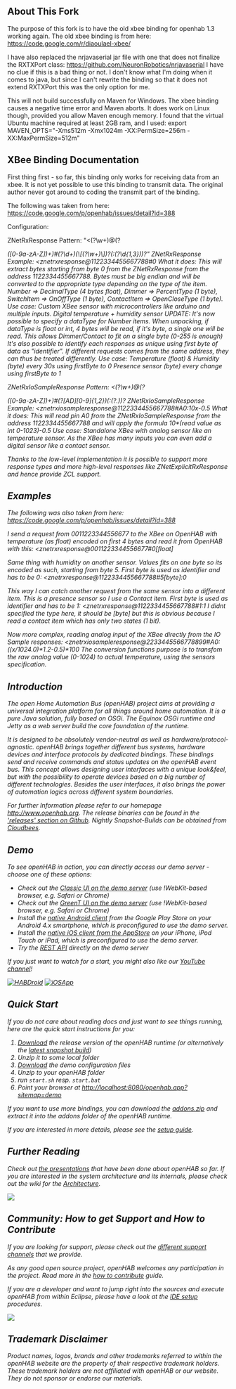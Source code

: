 ## About This Fork

The purpose of this fork is to have the old xbee binding for openhab 1.3 working again. The old xbee binding is from here: https://code.google.com/r/diaoulael-xbee/

I have also replaced the nrjavaserial jar file with one that does not finalize the RXTXPort class:
https://github.com/NeuronRobotics/nrjavaserial
I have no clue if this is a bad thing or not. I don't know what I'm doing when it comes to java, but since I can't rewrite the binding so that it does not extend RXTXPort this was the only option for me.

This will not build successfully on Maven for Windows. The xbee binding causes a negative time error and Maven aborts. It does work on Linux though, provided you allow Maven enough memory. I found that the virtual Ubuntu machine required at least 2GB ram, and I used: export MAVEN_OPTS="-Xms512m -Xmx1024m -XX:PermSize=256m -XX:MaxPermSize=512m"

## XBee Binding Documentation

First thing first - so far, this binding only works for receiving data from an xbee. It is not yet possible to use this binding to transmit data. The original author never got around to coding the transmit part of the binding.

The following was taken from here: https://code.google.com/p/openhab/issues/detail?id=388

Configuration:

ZNetRxResponse Pattern: "<(?<responseType>\\w+)@(?<address>([0-9a-zA-Z])+)#(?<dataOffset>\\d+)(\\[(?<dataType>\\w+)\\])?(:(?<firstByte>\\d{1,3}))?"
ZNetRxResponse Example: <znetrxresponse@1122334455667788#0
What it does: This will extract bytes starting from byte 0 from the ZNetRxResponse from the address 1122334455667788. Bytes must be big endian and will be converted to the appropriate type depending on the type of the item. Number => DecimalType (4 bytes float), Dimmer => PercentType (1 byte), SwitchItem => OnOffType (1 byte), ContactItem => OpenCloseType (1 byte).
Use case: Custom XBee sensor with microcontrollers like arduino and multiple inputs. Digital temperature + humidity sensor
UPDATE: It's now possible to specify a dataType for Number items. When unpacking, if dataType is float or int, 4 bytes will be read, if it's byte, a single one will be read. This allows Dimmer/Contact to fit on a single byte (0-255 is enough)
It's also possible to identify each responses as unique using first byte of data as "identifier". If different requests comes from the same address, they can thus be treated differently.
Use case: Temperature (float) & Humidity (byte) every 30s using firstByte to 0
Presence sensor (byte) every change using firstByte to 1

ZNetRxIoSampleResponse Pattern: <(?<responseType>\\w+)@(?<address>([0-9a-zA-Z])+)#(?<pin>[AD][0-9]{1,2})(:(?<transformation>.*))?
ZNetRxIoSampleResponse Example: <znetrxiosampleresponse@1122334455667788#A0:10*x-0.5
What it does: This will read pin A0 from the ZNetRxIoSampleResponse from the address 1122334455667788 and will apply the formula 10*(read value as int 0-1023)-0.5
Use case: Standalone XBee with analog sensor like an temperature sensor. As the XBee has many inputs you can even add a digital sensor like a contact sensor.

Thanks to the low-level implementation it is possible to support more response types and more high-level responses like ZNetExplicitRxResponse and hence provide ZCL support.

## Examples

The following was also taken from here: https://code.google.com/p/openhab/issues/detail?id=388

I send a request from 0011223344556677 to the XBee on OpenHAB with temperature (as float) encoded on first 4 bytes and read it from OpenHAB with this:
<znetrxresponse@0011223344556677#0[float]

Same thing with humidity on another sensor. Values fits on one byte so its encoded as such, starting from byte 5. First byte is used as identifier and has to be 0:
<znetrxresponse@1122334455667788#5[byte]:0

This way I can catch another request from the same sensor into a different item. This is a presence sensor so I use a Contact item. First byte is used as identifier and has to be 1:
<znetrxresponse@1122334455667788#1:1
I didnt specified the type here, it should be [byte] but this is obvious because I read a contact item which has only two states (1 bit).

Now more complex, reading analog input of the XBee directly from the IO Sample responses:
<znetrxiosampleresponse@2233445566778899#A0:((x/1024.0)*1.2-0.5)*100
The conversion functions purpose is to transfom the raw analog value (0-1024) to actual temperature, using the sensors specification.

## Introduction

The open Home Automation Bus (openHAB) project aims at providing a universal integration platform for all things around home automation. It is a pure Java solution, fully based on OSGi. The Equinox OSGi runtime and Jetty as a web server build the core foundation of the runtime.

It is designed to be absolutely vendor-neutral as well as hardware/protocol-agnostic. openHAB brings together different bus systems, hardware devices and interface protocols by dedicated bindings. These bindings send and receive commands and status updates on the openHAB event bus. This concept allows designing user interfaces with a unique look&feel, but with the possibility to operate devices based on a big number of different technologies. Besides the user interfaces, it also brings the power of automation logics across different system boundaries.

For further Information please refer to our homepage http://www.openhab.org. The release binaries can be found in the ['releases' section on Github](https://github.com/openhab/openhab/releases). Nightly Snapshot-Builds can be obtained from [Cloudbees](https://openhab.ci.cloudbees.com/job/openHAB/).


## Demo

To see openHAB in action, you can directly access our demo server - choose one of these options:
- Check out the [Classic UI on the demo server](http://demo.openhab.org:8080/openhab.app?sitemap=demo) (use !WebKit-based browser, e.g. Safari or Chrome)
- Check out the [GreenT UI on the demo server](http://demo.openhab.org:8080/greent/) (use !WebKit-based browser, e.g. Safari or Chrome)
- Install the [native Android client](https://play.google.com/store/apps/details?id=org.openhab.habdroid) from the Google Play Store on your Android 4.x smartphone, which is preconfigured to use the demo server.
- Install the [native iOS client from the AppStore](http://itunes.apple.com/us/app/openhab/id492054521?mt=8) on your iPhone, iPod Touch or iPad, which is preconfigured to use the demo server.
- Try the [REST API](http://demo.openhab.org:8080/rest) directly on the demo server

If you just want to watch for a start, you might also like our [YouTube channel](http://www.youtube.com/playlist?list=PLGlxCdrGUagz6lfgo9SlNLhdwI4la_VSv)!

[![HABDroid](https://developer.android.com/images/brand/en_app_rgb_wo_45.png)](https://play.google.com/store/apps/details?id=org.openhab.habdroid) [![iOSApp](http://raw.github.com/wiki/openhab/openhab/images/app-store-badges.png)](http://itunes.apple.com/us/app/openhab/id492054521?mt=8)


## Quick Start

If you do not care about reading docs and just want to see things running, here are the quick start instructions for you:

1. [Download](http://www.openhab.org/downloads.html) the release version of the openHAB runtime (or alternatively the [latest snapshot build](https://openhab.ci.cloudbees.com/job/openHAB))
1. Unzip it to some local folder
1. [Download](http://www.openhab.org/downloads.html) the demo configuration files
1. Unzip to your openHAB folder
1. run `start.sh` resp. `start.bat`
1. Point your browser at [http://localhost:8080/openhab.app?sitemap=demo](http://localhost:8080/openhab.app?sitemap=demo)

If you want to use more bindings, you can download the [addons.zip](http://www.openhab.org/downloads.html) and extract it into the addons folder of the openHAB runtime.

If you are interested in more details, please see the [setup guide](https://github.com/openhab/openhab/wiki/Quick-Setup-an-openHAB-Server).


## Further Reading

Check out [the presentations](https://github.com/openhab/openhab/wiki/Presentations) that have been done about openHAB so far. If you are interested in the system architecture and its internals, please check out the wiki for the [Architecture](https://github.com/openhab/openhab/wiki).

![](http://raw.github.com/wiki/openhab/openhab/images/features.png)

## Community: How to get Support and How to Contribute

If you are looking for support, please check out the [different support channels](https://github.com/openhab/openhab/wiki/Support-options-for-openHAB) that we provide.

As any good open source project, openHAB welcomes any participation in the project. Read more in the [how to contribute](https://github.com/openhab/openhab/wiki/How-To-Contribute) guide.

If you are a developer and want to jump right into the sources and execute openHAB from within Eclipse, please have a look at the [IDE setup](https://github.com/openhab/openhab/wiki/IDE-Setup) procedures.

[![](http://raw.github.com/wiki/openhab/openhab/images/twitter.png)](http://twitter.com/openHAB)

## Trademark Disclaimer

Product names, logos, brands and other trademarks referred to within the openHAB website are the property of their respective trademark holders. These trademark holders are not affiliated with openHAB or our website. They do not sponsor or endorse our materials.

